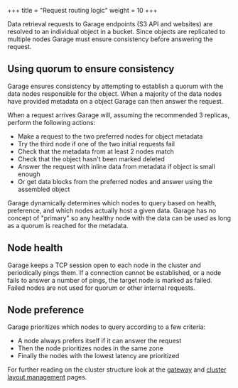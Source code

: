 +++
title = "Request routing logic"
weight = 10
+++

Data retrieval requests to Garage endpoints (S3 API and websites) are resolved 
to an individual object in a bucket. Since objects are replicated to multiple nodes 
Garage must ensure consistency before answering the request.

## Using quorum to ensure consistency

Garage ensures consistency by attempting to establish a quorum with the
data nodes responsible for the object. When a majority of the data nodes
have provided metadata on a object Garage can then answer the request.

When a request arrives Garage will, assuming the recommended 3 replicas, perform the following actions:

- Make a request to the two preferred nodes for object metadata
- Try the third node if one of the two initial requests fail
- Check that the metadata from at least 2 nodes match
- Check that the object hasn't been marked deleted
- Answer the request with inline data from metadata if object is small enough
- Or get data blocks from the preferred nodes and answer using the assembled object

Garage dynamically determines which nodes to query based on health, preference, and 
which nodes actually host a given data. Garage has no concept of "primary" so any 
healthy node with the data can be used as long as a quorum is reached for the metadata.

## Node health

Garage keeps a TCP session open to each node in the cluster and periodically pings them. If a connection
cannot be established, or a node fails to answer a number of pings, the target node is marked as failed.
Failed nodes are not used for quorum or other internal requests.

## Node preference

Garage prioritizes which nodes to query according to a few criteria:

- A node always prefers itself if it can answer the request
- Then the node prioritizes nodes in the same zone
- Finally the nodes with the lowest latency are prioritized 


For further reading on the cluster structure look at the [gateway](@/documentation/cookbook/gateways.md) 
and [cluster layout management](@/documentation/reference-manual/layout.md) pages.